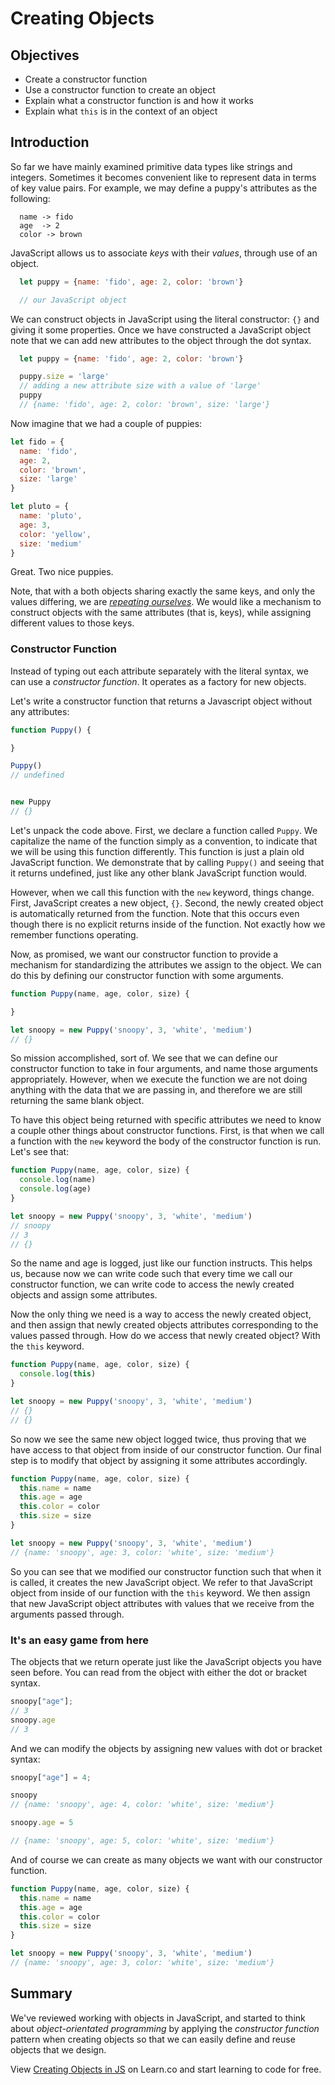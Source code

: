 # Creating Objects

## Objectives
+ Create a constructor function
+ Use a constructor function to create an object
+ Explain what a constructor function is and how it works
+ Explain what `this` is in the context of an object

## Introduction

So far we have mainly examined primitive data types like strings and integers.  Sometimes it becomes convenient like to represent data in terms of key value pairs. For example, we may define a puppy's attributes as the following:

```text
  name -> fido
  age  -> 2
  color -> brown
```

JavaScript allows us to associate *keys* with their *values*, through use of an object.

```javascript
  let puppy = {name: 'fido', age: 2, color: 'brown'}

  // our JavaScript object
````

We can construct objects in JavaScript using the literal constructor: `{}` and giving it some properties. Once we have constructed a JavaScript object note that we can add new attributes to the object through the dot syntax.

  ```javascript
    let puppy = {name: 'fido', age: 2, color: 'brown'}

    puppy.size = 'large'
    // adding a new attribute size with a value of 'large'
    puppy
    // {name: 'fido', age: 2, color: 'brown', size: 'large'}
  ````

Now imagine that we had a couple of puppies:

```js
let fido = {
  name: 'fido',
  age: 2,
  color: 'brown',
  size: 'large'
}

let pluto = {
  name: 'pluto',
  age: 3,
  color: 'yellow',
  size: 'medium'
}

```

Great. Two nice puppies.

Note, that with a both objects sharing exactly the same keys, and only the values differing, we are *[repeating ourselves](https://en.wikipedia.org/wiki/Don%27t_repeat_yourself)*.  We would like a mechanism to construct objects with the same attributes (that is, keys), while assigning different values to those keys.   

### Constructor Function

Instead of typing out each attribute separately with the literal syntax, we can use a *constructor function*.  It operates as a factory for new objects.

Let's write a constructor function that returns a Javascript object without any attributes:

```js
function Puppy() {

}

Puppy()
// undefined


new Puppy
// {}
```

Let's unpack the code above.  First, we declare a function called `Puppy`.  We capitalize the name of the function simply as a convention, to indicate that we will be using this function differently.  This function is just a plain old JavaScript function.  We demonstrate that by calling `Puppy()` and seeing that it returns undefined, just like any other blank JavaScript function would.  

However, when we call this function with the `new` keyword, things change.  First, JavaScript creates a new object, `{}`.  Second, the newly created object is automatically returned from the function.  Note that this occurs even though there is no explicit returns inside of the function.  Not exactly how we remember functions operating.  

Now, as promised, we want our constructor function to provide a mechanism for standardizing the attributes we assign to the object.  We can do this by defining our constructor function with some arguments.

```js
function Puppy(name, age, color, size) {

}

let snoopy = new Puppy('snoopy', 3, 'white', 'medium')
// {}
```

So mission accomplished, sort of.  We see that we can define our constructor function to take in four arguments, and name those arguments appropriately.  However, when we execute the function we are not doing anything with the data that we are passing in, and therefore we are still returning the same blank object.  

To have this object being returned with specific attributes we need to know a couple other things about constructor functions. First, is that when we call a function with the `new` keyword the body of the constructor function is run.  Let's see that:

```js
function Puppy(name, age, color, size) {
  console.log(name)
  console.log(age)
}

let snoopy = new Puppy('snoopy', 3, 'white', 'medium')
// snoopy
// 3
// {}
```

So the name and age is logged, just like our function instructs.  This helps us, because now we can write code such that every time we call our constructor function, we can write code to access the newly created objects and assign some attributes.

Now the only thing we need is a way to access the newly created object, and then assign that newly created objects attributes corresponding to the values passed through.  How do we access that newly created object?  With the `this` keyword.

```js
function Puppy(name, age, color, size) {
  console.log(this)
}

let snoopy = new Puppy('snoopy', 3, 'white', 'medium')
// {}
// {}
```

So now we see the same new object logged twice, thus proving that we have access to that object from inside of our constructor function.  Our final step is to modify that object by assigning it some attributes accordingly.   

```js
function Puppy(name, age, color, size) {
  this.name = name
  this.age = age
  this.color = color
  this.size = size
}

let snoopy = new Puppy('snoopy', 3, 'white', 'medium')
// {name: 'snoopy', age: 3, color: 'white', size: 'medium'}
```
So you can see that we modified our constructor function such that when it is called, it creates the new JavaScript object.  We refer to that JavaScript object from inside of our function with the `this` keyword.  We then assign that new JavaScript object attributes with values that we receive from the arguments passed through.

### It's an easy game from here

The objects that we return operate just like the JavaScript objects you have seen before.  You can read from the object with either the dot or bracket syntax.  

```js
snoopy["age"];
// 3
snoopy.age
// 3
```

And we can modify the objects by assigning new values with dot or bracket syntax:

```js
snoopy["age"] = 4;

snoopy
// {name: 'snoopy', age: 4, color: 'white', size: 'medium'}

snoopy.age = 5

// {name: 'snoopy', age: 5, color: 'white', size: 'medium'}
```

And of course we can create as many objects we want with our constructor function.

```js
function Puppy(name, age, color, size) {
  this.name = name
  this.age = age
  this.color = color
  this.size = size
}

let snoopy = new Puppy('snoopy', 3, 'white', 'medium')
// {name: 'snoopy', age: 3, color: 'white', size: 'medium'}
```

## Summary

We've reviewed working with objects in JavaScript, and started to think about *object-orientated programming* by applying the *constructor function* pattern when creating objects so that we can easily define and reuse objects that we design.

<p class='util--hide'>View <a href='https://learn.co/lessons/js-create-objects-readme'>Creating Objects in JS</a> on Learn.co and start learning to code for free.</p>
